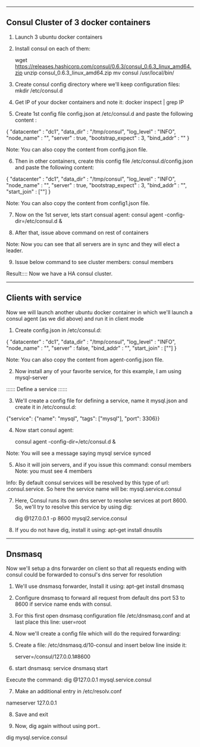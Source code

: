 ---------------------------
Consul Cluster of 3 docker containers
---------------------------

1) Launch 3 ubuntu docker containers

2) Install consul on each of them:

   wget https://releases.hashicorp.com/consul/0.6.3/consul_0.6.3_linux_amd64.zip
   unzip consul_0.6.3_linux_amd64.zip
   mv consul /usr/local/bin/

3) Create consul config directory where we'll keep configuration files:
   mkdir /etc/consul.d

4) Get IP of your docker containers and note it: docker inspect <container-name> | grep IP

5) Create 1st config file config.json at /etc/consul.d and paste the following content :
 
{
"datacenter" : "dc1",
"data_dir" : "/tmp/consul",
"log_level" : "INFO",
"node_name" : "<node name>",
"server" : true,
"bootstrap_expect" : 3,
"bind_addr" : "<ip of docker container>"
}

Note: You can also copy the content from config.json file.

6) Then in other containers, create this config file /etc/consul.d/config.json and paste the following content:

{
"datacenter" : "dc1",
"data_dir" : "/tmp/consul",
"log_level" : "INFO",
"node_name" : "<name of node>",
"server" : true,
"bootstrap_expect" : 3,
"bind_addr" : "<ip of container>",
"start_join" : ["<ip of first server>"]
}

Note: You can also copy the content from config1.json file.

7) Now on the 1st server, lets start consual agent:
   consul agent -config-dir=/etc/consul.d &

8) After that, issue above command on rest of containers

Note: Now you can see that all servers are in sync and they will elect a leader.

9) Issue below command to see cluster members:
   consul members

Result:::: Now we have a HA consul cluster.

------------------------------------
Clients with service
------------------------------------

Now we will launch another ubuntu docker container in which we'll launch a consul agent (as we did above) and run it in client mode

1) Create config.json in /etc/consul.d:

{
"datacenter" : "dc1",
"data_dir" : "/tmp/consul",
"log_level" : "INFO",
"node_name" : "<node-name>",
"server" : false,
"bind_addr" : "<container ip>",
"start_join" : ["<first server ip>"]
}

Note: You can also copy the content from agent-config.json file.

2) Now install any of your favorite service, for this example, I am using mysql-server

:::::: Define a service ::::::

3) We'll create a config file for defining a service, name it mysql.json and create it in /etc/consul.d:

{"service": {"name": "mysql", "tags": ["mysql"], "port": 3306}}

4) Now start consul agent:

   consul agent -config-dir=/etc/consul.d &

Note: You will see a message saying mysql service synced

5) Also it will join servers, and if you issue this command:
   consul members
 Note: you must see 4 members

Info: By default consul services will be resolved by this type of url: <service name>.consul.service. So here the service name will be: mysql.service.consul

7) Here, Consul runs its own dns server to resolve services at port 8600. So, we'll try to resolve this service by using dig:

   dig @127.0.0.1 -p 8600 mysql2.service.consul

8) If you do not have dig, install it using:
   apt-get install dnsutils


----------
Dnsmasq
----------

Now we'll setup a dns forwarder on client so that all requests ending with consul could be forwarded to consul's dns server for resolution

1) We'll use dnsmasq forwarder, Install it using:
   apt-get install dnsmasq


2) Configure dnsmasq to forward all request from default dns port 53 to 8600 if service name ends with consul.

3) For this first open dnsmasq configuration file /etc/dnsmasq.conf and at last place this line:
   user=root

4) Now we'll create a config file which will do the required forwarding:

5) Create a file: /etc/dnsmasq.d/10-consul and insert below line inside it:

   server=/consul/127.0.0.1#8600

6) start dnsmasq:
   service dnsmasq start

Execute the command: dig @127.0.0.1 mysql.service.consul


7) Make an additional entry in /etc/resolv.conf

nameserver 127.0.0.1

8) Save and exit

9) Now, dig again without using port..

dig mysql.service.consul

